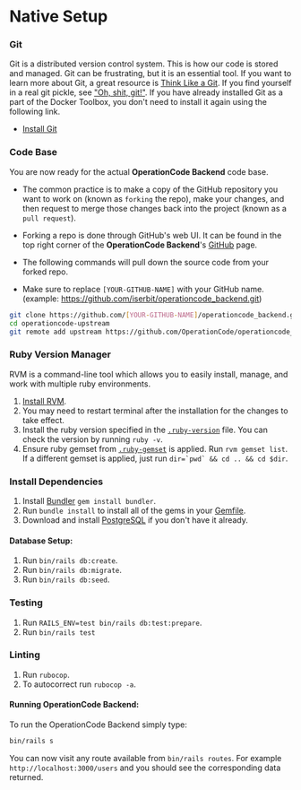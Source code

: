# Native Setup

### Git

Git is a distributed version control system. This is how our code is stored and managed. Git can be frustrating, but it is an essential tool. If you want to learn more about Git, a great resource is [Think Like a Git](http://think-like-a-git.net/). If you find yourself in a real git pickle, see ["Oh, shit, git!"](http://ohshitgit.com/). If you have already installed Git as a part of the Docker Toolbox, you don't need to install it again using the following link.

* [Install Git](https://git-scm.com/book/en/v2/Getting-Started-Installing-Git)

### Code Base

You are now ready for the actual **OperationCode Backend** code base.

* The common practice is to make a copy of the GitHub repository you want to work on (known as `forking` the repo), make your changes, and then request to merge those changes back into the project (known as a `pull request`).
* Forking a repo is done through GitHub's web UI. It can be found in the top right corner of the **OperationCode Backend**'s [GitHub](https://github.com/OperationCode/operationcode_backend) page.

* The following commands will pull down the source code from your forked repo.
* Make sure to replace `[YOUR-GITHUB-NAME]` with your GitHub name. (example: https://github.com/iserbit/operationcode_backend.git)

```bash
git clone https://github.com/[YOUR-GITHUB-NAME]/operationcode_backend.git operationcode-upstream
cd operationcode-upstream
git remote add upstream https://github.com/OperationCode/operationcode_backend.git
```

### Ruby Version Manager

RVM is a command-line tool which allows you to easily install, manage, and work with multiple ruby environments.

1. [Install RVM](https://rvm.io/).
2. You may need to restart terminal after the installation for the changes to take effect.
3. Install the ruby version specified in the [`.ruby-version`](/.ruby-version) file. You can check the version by running `ruby -v`.
4. Ensure ruby gemset from [`.ruby-gemset`](/.ruby-gemset) is applied. Run `rvm gemset list`. If a different gemset is applied, just run ``dir=`pwd` && cd .. && cd $dir``.

### Install Dependencies

1. Install [Bundler](https://bundler.io/) `gem install bundler`.
2. Run `bundle install` to install all of the gems in your [Gemfile](Gemfile).
3. Download and install [PostgreSQL](https://www.postgresql.org/download/) if you don't have it already.

#### Database Setup:

1. Run `bin/rails db:create`.
2. Run `bin/rails db:migrate`.
3. Run `bin/rails db:seed`.

### Testing

1. Run `RAILS_ENV=test bin/rails db:test:prepare`.
2. Run `bin/rails test`

### Linting

1. Run `rubocop`.
2. To autocorrect run `rubocop -a`.

#### Running OperationCode Backend:

To run the OperationCode Backend simply type:

```bash
bin/rails s
```

You can now visit any route available from `bin/rails routes`. For example `http://localhost:3000/users` and you should see the corresponding data returned.

